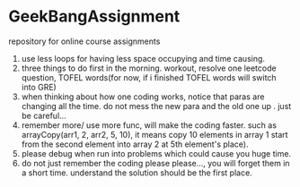 # GeekBangAssignment
repository for online course assignments
1. use less loops for having less space occupying and time causing.
2. three things to do first in the morning. workout, resolve one leetcode question, TOFEL words(for now, if i finished TOFEL words will switch into GRE)
3. when thinking about how one coding works, notice that paras are changing all the time. do not mess the new para and the old one up . just be careful...
4. remember more/ use more func, will make the coding faster. such as arrayCopy(arr1, 2, arr2, 5, 10), it means copy 10 elements in array 1 start from the second element into array 2 at 5th element's place).
5. please debug when run into problems which could cause you huge time.
6. do not just remember the coding please please..., you will forget them in a short time. understand the solution should be the first place.
